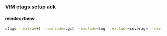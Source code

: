 ### VIM ctags setup ack

#### reindex rbenv

```bash
ctags --extra=+f --exclude=.git --exclude=log --exclude=coverage --exclude=public/assets -R *  /home/ken/.rbenv/versions/1.9.3-p429/lib/ruby/gems/1.9.1/gems/*
```
